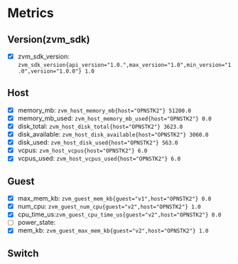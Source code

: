 # Metrics

## Version(zvm_sdk)
- [x] zvm_sdk_version: 
    `zvm_sdk_version{api_version="1.0.",max_version="1.0",min_version="1.0",version="1.0.0"} 1.0`

## Host
- [x] memory_mb: `zvm_host_memory_mb{host="OPNSTK2"} 51200.0`
- [x] memory_mb_used: `zvm_host_memory_mb_used{host="OPNSTK2"} 0.0`
- [x] disk_total: `zvm_host_disk_total{host="OPNSTK2"} 3623.0`
- [x] disk_available: `zvm_host_disk_available{host="OPNSTK2"} 3060.0`
- [x] disk_used: `zvm_host_disk_used{host="OPNSTK2"} 563.0`
- [x] vcpus: `zvm_host_vcpus{host="OPNSTK2"} 6.0`
- [x] vcpus_used: `zvm_host_vcpus_used{host="OPNSTK2"} 6.0`

## Guest
- [x] max_mem_kb: `zvm_guest_mem_kb{guest="v1",host="OPNSTK2"} 0.0`
- [x] num_cpu: `zvm_guest_num_cpu{guest="v2",host="OPNSTK2"} 1.0`
- [x] cpu_time_us:`zvm_guest_cpu_time_us{guest="v2",host="OPNSTK2"} 0.0`
- [ ] power_state: 
- [x] mem_kb: `zvm_guest_max_mem_kb{guest="v2",host="OPNSTK2"} 1.0`

## Switch
